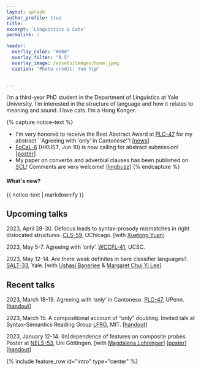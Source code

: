 ```yaml
---
layout: splash
author_profile: true
title:
excerpt: 'Linguistics & Cats'
permalink: /

header:
  overlay_color: "#000"
  overlay_filter: "0.5"
  overlay_image: /assets/images/home.jpeg
  caption: "Photo credit: Yun Yip"

  
---
```


I’m a third-year PhD student in the Department of Linguistics at Yale University. I’m interested in the structure of language and how it relates to meaning and sound. I love cats. I’m a Hong Konger.


{% capture notice-text %}
* I'm very honored to receive the Best Abstract Award at [PLC-47](https://www.ling.upenn.edu/Events/PLC/plc47/schedulepage.html) for my abstract ``Agreeing with ‘only’ in Cantonese''! [[news](https://ling.yale.edu/news/ka-fai-yip-receives-plc-47-best-abstract-award)]
* [FoCaL-6](https://focalhongkong.wordpress.com/) (HKUST, Jun 10) is now calling for abstract submission! [[poster](https://drive.google.com/file/d/1jTpIBeAUJjdOJKtBRYmKIVEPqB1CONrC/view)]
* My paper on converbs and adverbial clauses has been published on [SCL](https://sciendo.com/article/10.2478/scl-2022-0006)! Comments are very welcome! [[lingbuzz](https://ling.auf.net/lingbuzz/006569)]
{% endcapture %}

<div class="notice--info">
  <h4 class="no_toc">What's new?</h4>
  {{ notice-text | markdownify }}
</div>


## Upcoming talks

2023, April 28-30. Defocus leads to syntax-prosody mismatches in right dislocated structures. [CLS-59](http://chicagolinguisticsociety.org/call.html), UChicago. [with [Xuetong Yuan](https://kathyuan28.github.io/)]

2023, May 5-7. Agreeing with ‘only’. [WCCFL-41](https://babel.ucsc.edu/wccfl41/), UCSC.

2023, May 12-14. Are there weak definites in bare classifier languages?. [SALT-33](https://saltconf.github.io/salt33/index.html), Yale. [with [Ushasi Banerjee](https://ling.yale.edu/people/ushasi-banerjee) & [Margaret Chui Yi Lee](https://linguistics.uconn.edu/person/margaret-chui-yi-lee/)]

## Recent talks

2023, March 18-19. Agreeing with ‘only’ in Cantonese. [PLC-47](https://www.ling.upenn.edu/Events/PLC/plc47/index.html), UPenn. [[handout](https://www.ling.upenn.edu/Events/PLC/plc47/handouts/PLC47_handout_3969.pdf)]

2023, March 15. A compositional account of “only” doubling. Invited talk at Syntax-Semantics Reading Group [LFRG](https://linguistics.mit.edu/lfrg/), MIT. [[handout](https://kafai-yip.github.io/assets/docs/only_LFRG_handout_online.pdf)]

2023, January 12-14. (In)dependence of features on composite probes. Poster at [NELS-53](https://nels53.uni-goettingen.de/), Uni Göttingen. [with [Magdalena Lohninger](https://lenalohninger.wordpress.com/)] [[poster](https://lenalohninger.files.wordpress.com/2023/01/poster-nels.pdf)] [[handout](https://lenalohninger.files.wordpress.com/2023/02/handout_lohninger_yip.pdf)]


{% include feature_row id="intro" type="center" %}
